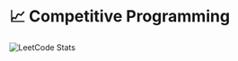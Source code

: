 # 📈 Competitive Programming

![LeetCode Stats](https://leetcard.jacoblin.cool/natony?theme=light&font=Noto%20Sans%20Wancho)
